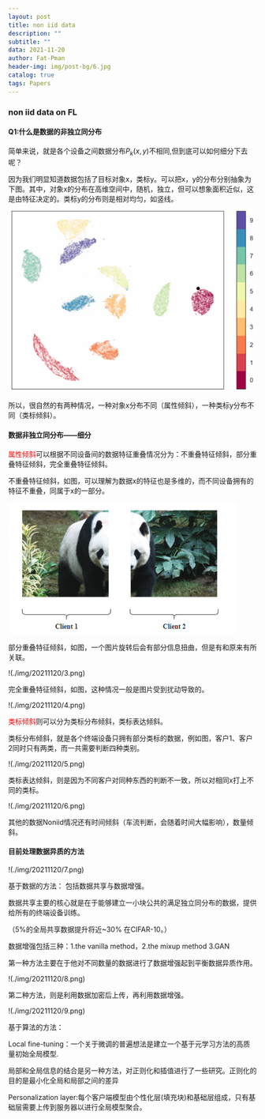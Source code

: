 ```yaml
---
layout: post
title: non iid data
description: ""
subtitle: ""
data: 2021-11-20
author: Fat-Pman 
header-img: img/post-bg/6.jpg
catalog: true
tags: Papers
---
```


### non iid data on FL
    
#### Q1:什么是数据的非独立同分布
简单来说，就是各个设备之间数据分布$P_k(x,y)$不相同,但到底可以如何细分下去呢？

因为我们明显知道数据包括了目标对象x，类标y。可以把x，y的分布分别抽象为下图。其中，对象x的分布在高维空间中，随机，独立，但可以想象面积近似，这是由特征决定的。类标y的分布则是相对均匀，如竖线。

![分布](./img/20211120/1.png)

所以，很自然的有两种情况，一种对象x分布不同（属性倾斜），一种类标y分布不同（类标倾斜）。

#### 数据非独立同分布——细分

<font color=red>属性倾斜</font>可以根据不同设备间的数据特征重叠情况分为：不重叠特征倾斜，部分重叠特征倾斜，完全重叠特征倾斜。

不重叠特征倾斜，如图，可以理解为数据x的特征也是多维的，而不同设备拥有的特征不重叠，同属于x的一部分。

![不重叠特征倾斜](./img/20211120/2.png)

部分重叠特征倾斜，如图，一个图片旋转后会有部分信息扭曲，但是有和原来有所关联。

!(./img/20211120/3.png)

完全重叠特征倾斜，如图，这种情况一般是图片受到扰动导致的。

!(./img/20211120/4.png)

<font color=red>类标倾斜</font>则可以分为类标分布倾斜，类标表达倾斜。

类标分布倾斜，就是各个终端设备只拥有部分类标的数据，例如图，客户1、客户2同时只有两类，而一共需要判断四种类别。

!(./img/20211120/5.png)

类标表达倾斜，则是因为不同客户对同种东西的判断不一致，所以对相同x打上不同的类标。

!(./img/20211120/6.png)

其他的数据Noniid情况还有时间倾斜（车流判断，会随着时间大幅影响），数量倾斜。

#### 目前处理数据异质的方法

!(./img/20211120/7.png)

基于数据的方法： 包括数据共享与数据增强。

数据共享主要的核心就是在于能够建立一小块公共的满足独立同分布的数据，提供给所有的终端设备训练。

（5%的全局共享数据提升将近~30% 在CIFAR-10。）

数据增强包括三种：1.the vanilla method，2.the mixup method 3.GAN

第一种方法主要在于他对不同数量的数据进行了数据增强起到平衡数据异质作用。

!(./img/20211120/8.png)

第二种方法，则是利用数据加密后上传，再利用数据增强。

!(./img/20211120/9.png)

基于算法的方法：

Local fine-tuning：一个关于微调的普遍想法是建立一个基于元学习方法的高质量初始全局模型.

局部和全局信息的结合是另一种方法，对正则化和插值进行了一些研究。正则化的目的是最小化全局和局部之间的差异

Personalization layer:每个客户端模型由个性化层(填充块)和基础层组成，只有基础层需要上传到服务器以进行全局模型聚合。